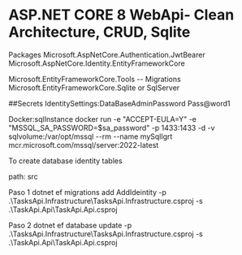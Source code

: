 # ASP.NET CORE 8 WebApi- Clean Architecture, CRUD, Sqlite

Packages
Microsoft.AspNetCore.Authentication.JwtBearer
Microsoft.AspNetCore.Identity.EntityFrameworkCore

Microsoft.EntityFrameworkCore.Tools   -- Migrations
Microsoft.EntityFrameworkCore.Sqlite or SqlServer

##Secrets
IdentitySettings:DataBaseAdminPassword
    Pass@word1

Docker:sqlInstance 
docker run -e "ACCEPT-EULA=Y" -e "MSSQL_SA_PASSWORD=$sa_password" -p 1433:1433 -d -v sqlvolume:/var/opt/mssql --rm --name mySqlIgrt mcr.microsoft.com/mssql/server:2022-latest


To create database identity tables

path: src

Paso 1
dotnet ef migrations add AddIdeintity -p .\TasksApi.Infrastructure\TasksApi.Infrastructure.csproj -s .\TaskApi.Api\TaskApi.Api.csproj

Paso 2
dotnet ef database update -p .\TasksApi.Infrastructure\TasksApi.Infrastructure.csproj -s .\TaskApi.Api\TaskApi.Api.csproj